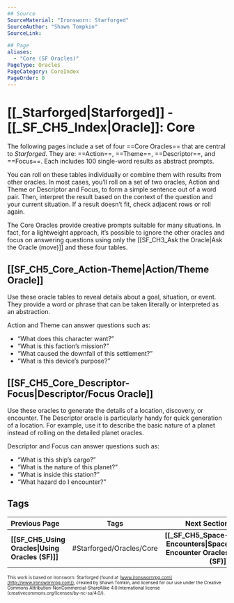 ```yaml
---
## Source
SourceMaterial: "Ironsworn: Starforged"
SourceAuthor: "Shawn Tompkin"
SourceLink: 

## Page 
aliases:
  - "Core (SF Oracles)"
PageType: Oracles
PageCategory: CoreIndex
PageOrder: 0
---
```

# [[_Starforged|Starforged]] - [[_SF_CH5_Index|Oracle]]: Core
The following pages include a set of four ==Core Oracles== that are central to _Starforged_. They are: ==Action==, ==Theme==, ==Descriptor==, and ==Focus==. Each includes 100 single-word results as abstract prompts.

You can roll on these tables individually or combine them with results from other oracles. In most cases, you’ll roll on a set of two oracles, Action and Theme or Descriptor and Focus, to form a simple sentence out of a word pair. Then, interpret the result based on the context of the question and your current situation. If a result doesn’t fit, check adjacent rows or roll again.

The Core Oracles provide creative prompts suitable for many situations. In fact, for a lightweight approach, it’s possible to ignore the other oracles and focus on answering questions using only the [[SF_CH3_Ask the Oracle|Ask the Oracle (move)]] and these four tables.

## [[SF_CH5_Core_Action-Theme|Action/Theme Oracle]]
Use these oracle tables to reveal details about a goal, situation, or event. They provide a word or phrase that can be taken literally or interpreted as an abstraction.

Action and Theme can answer questions such as:
- “What does this character want?”
- “What is this faction’s mission?”
- “What caused the downfall of this settlement?”
- “What is this device’s purpose?” 

## [[SF_CH5_Core_Descriptor-Focus|Descriptor/Focus Oracle]]
Use these oracles to generate the details of a location, discovery, or encounter. The Descriptor oracle is particularly handy for quick generation of a location. For example, use it to describe the basic nature of a planet instead of rolling on the detailed planet oracles.

Descriptor and Focus can answer questions such as:
- “What is this ship’s cargo?”
- “What is the nature of this planet?”
- “What is inside this station?”
- “What hazard do I encounter?”

## Tags
| Previous Page | Tags | Next Section | 
| :--- | :---: | ---: |
| **[[SF_CH5_Using Oracles\|Using Oracles (SF)]]** | #Starforged/Oracles/Core | **[[_SF_CH5_Space-Encounters\|Space Encounter Oracles (SF)]]** |

<font size=-2>This work is based on Ironsworn: Starforged (found at [www.ironswornrpg.com](http://www.ironswornrpg.com)), created by Shawn Tomkin, and licensed for our use under the Creative Commons Attribution-NonCommercial-ShareAlike 4.0 International license  (creativecommons.org/licenses/by-nc-sa/4.0/).</font>